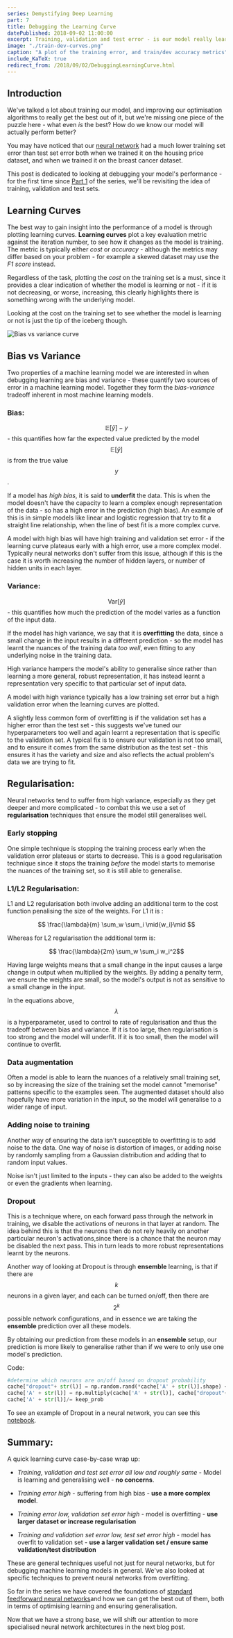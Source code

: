 ```yaml
---
series: Demystifying Deep Learning
part: 7
title: Debugging the Learning Curve
datePublished: 2018-09-02 11:00:00
excerpt: Training, validation and test error - is our model really learning or is it just memorising?
image: "./train-dev-curves.png"
caption: "A plot of the training error, and train/dev accuracy metrics"
include_KaTeX: true
redirect_from: /2018/09/02/DebuggingLearningCurve.html
---
```


## Introduction

We've talked a lot about training our model, and improving our optimisation algorithms to really get the best out of it, but we're missing one piece of the puzzle here - what even _is_ the best? How do we know our model will actually perform better?

You may have noticed that our [neural network](https://github.com/mukul-rathi/deep-learning-tutorials/tree/master/FeedForwardNeuralNet) had a much lower training set error than test set error both when we trained it on the housing price dataset, and when we trained it on the breast cancer dataset.

This post is dedicated to looking at debugging your model's performance - for the first time since [Part 1](/demystifying-deep-learning/neural-network-terminology-explained/) of the series, we'll be revisiting the idea of training, validation and test sets.

## Learning Curves

The best way to gain insight into the performance of a model is through plotting learning curves. **Learning curves** plot a key evaluation metric against the iteration number, to see how it changes as the model is training. The metric is typically either _cost_ or _accuracy_ - although the metrics may differ based on your problem - for example a skewed dataset may use the _F1 score_ instead.

Regardless of the task, plotting the _cost_ on the training set is a must, since it provides a clear indication of whether the model is learning or not - if it is not decreasing, or worse, increasing, this clearly highlights there is something wrong with the underlying model.

Looking at the cost on the training set to see whether the model is learning or not is just the tip of the iceberg though.

![Bias vs variance curve](./bias-variance.png)

## Bias vs Variance

Two properties of a machine learning model we are interested in when debugging learning are bias and variance - these quantify two sources of error in a machine learning model. Together they form the _bias-variance_ tradeoff inherent in most machine learning models.

### Bias:

$$\mathbb E[\hat{y}]-y$$ - this quantifies how far the expected value predicted by the model $$\mathbb E[\hat{y}]$$ is from the true value $$y$$.

If a model has _high bias_, it is said to **underfit** the data. This is when the model doesn't have the capacity to learn a complex enough representation of the data - so has a high error in the prediction (high bias). An example of this is in simple models like linear and logistic regression that try to fit a straight line relationship, when the line of best fit is a more complex curve.

A model with high bias will have high training and validation set error - if the learning curve plateaus early with a high error, use a more complex model. Typically neural networks don't suffer from this issue, although if this is the case it is worth increasing the number of hidden layers, or number of hidden units in each layer.

### Variance:

$$\mathrm{Var}[\hat{y}]$$ - this quantifies how much the prediction of the model varies as a function of the input data.

If the model has high variance, we say that it is **overfitting** the data, since a small change in the input results in a different prediction - so the model has learnt the nuances of the training data _too well_, even fitting to any underlying noise in the training data.

High variance hampers the model's ability to generalise since rather than learning a more general, robust representation, it has instead learnt a representation very specific to that particular set of input data.

A model with high variance typically has a low training set error but a high validation error when the learning curves are plotted.

A slightly less common form of overfitting is if the validation set has a higher error than the test set - this suggests we've tuned our hyperparameters too well and again learnt a representation that is specific to the validation set. A typical fix is to ensure our validation is not too small, and to ensure it comes from the same distribution as the test set - this ensures it has the variety and size and also reflects the actual problem's data we are trying to fit.

## Regularisation:

Neural networks tend to suffer from high variance, especially as they get deeper and more complicated - to combat this we use a set of **regularisation** techniques that ensure the model still generalises well.

### Early stopping

One simple technique is stopping the training process early when the validation error plateaus or starts to decrease. This is a good regularisation technique since it stops the training _before_ the model starts to memorise the nuances of the training set, so it is still able to generalise.

### L1/L2 Regularisation:

L1 and L2 regularisation both involve adding an additional term to the cost function penalising the size of the weights. For L1 it is :

$$ \frac{\lambda}{m}  \sum_w \sum_i \mid{w_i}\mid $$

Whereas for L2 regularisation the additional term is:

$$ \frac{\lambda}{2m}  \sum_w \sum_i w_i^2$$

Having large weights means that a small change in the input causes a large change in output when multiplied by the weights. By adding a penalty term, we ensure the weights are small, so the model's output is not as sensitive to a small change in the input.

In the equations above, $$\lambda$$ is a hyperparameter, used to control to rate of regularisation and thus the tradeoff between bias and variance. If it is too large, then regularisation is too strong and the model will underfit. If it is too small, then the model will continue to overfit.

### Data augmentation

Often a model is able to learn the nuances of a relatively small training set, so by increasing the size of the training set the model cannot "memorise" patterns specific to the examples seen. The augmented dataset should also hopefully have more variation in the input, so the model will generalise to a wider range of input.

### Adding noise to training

Another way of ensuring the data isn't susceptible to overfitting is to add noise to the data. One way of noise is distortion of images, or adding noise by randomly sampling from a Gaussian distribution and adding that to random input values.

Noise isn't just limited to the inputs - they can also be added to the weights or even the gradients when learning.

### Dropout

This is a technique where, on each forward pass through the network in training, we disable the activations of neurons in that layer at random. The idea behind this is that the neurons then do not rely heavily on another particular neuron's activations,since there is a chance that the neuron may be disabled the next pass. This in turn leads to more robust representations learnt by the neurons.

Another way of looking at Dropout is through **ensemble** learning, is that if there are $$k$$ neurons in a given layer, and each can be turned on/off, then there are $$2^k$$ possible network configurations, and in essence we are taking the **ensemble** prediction over all these models.

By obtaining our prediction from these models in an **ensemble** setup, our prediction is more likely to generalise rather than if we were to only use one model's prediction.

Code:

```python
#determine which neurons are on/off based on dropout probability
cache["dropout"+ str(l)] = np.random.rand(*cache['A' + str(l)].shape) <= keep_prob
cache['A' + str(l)] = np.multiply(cache['A' + str(l)], cache["dropout"+ str(l)])
cache['A' + str(l)]/= keep_prob
```

To see an example of Dropout in a neural network, you can see this [notebook](https://github.com/mukul-rathi/ChemRegressionNeuralNet).

## Summary:

A quick learning curve case-by-case wrap up:

- _Training, validation and test set error all low and roughly same_ - Model is learning and generalising well - **no concerns**.

- _Training error high_ - suffering from high bias - **use a more complex model**.

- _Training error low, validation set error high_ - model is overfitting - **use larger dataset or increase regularisation**

- _Training and validation set error low, test set error high_ - model has overfit to validation set - **use a larger validation set / ensure same validation/test distribution**

These are general techniques useful not just for neural networks, but for debugging machine learning models in general. We've also looked at specific techniques to prevent neural networks from overfitting.

So far in the series we have covered the foundations of [standard feedforward neural networks](/demystifying-deep-learning/feed-forward-neural-network/)and how we can get the best out of them, both in terms of optimising learning and ensuring generalisation.

Now that we have a strong base, we will shift our attention to more specialised neural network architectures in the next blog post.
